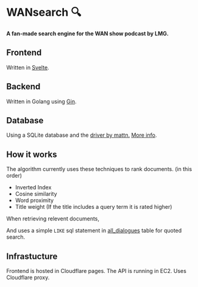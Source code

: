 # WANsearch 🔍

**A fan-made search engine for the WAN show podcast by LMG.** 

##  Frontend
Written in [Svelte](https://svelte.dev/).
 

## Backend
Written in Golang using [Gin](https://gin-gonic.com/).


## Database

Using a SQLite database and the [driver by mattn.](https://github.com/mattn/go-sqlite3)
[More info](https://github.com/Tharusha-dev/WANsearch/blob/main/WANsearchAPI/db/README.md).

## How it works

The algorithm currently uses these techniques to rank documents. (in this order)

- Inverted Index
- Cosine similarity
-  Word proximity
- Title weight (If the title includes a query term it is rated higher)

When retrieving relevent documents,

And uses a simple `LIKE` sql statement in [all_dialogues](https://github.com/Tharusha-dev/WANsearch/blob/main/WANsearchAPI/db/README.md) table for quoted search. 

## Infrastucture

Frontend is hosted in Cloudflare pages.
The API is running in EC2. Uses Cloudflare proxy.

